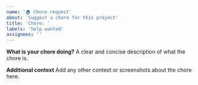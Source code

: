 ```yaml
---
name: '🏠 Chore request'
about: 'Suggest a chore for this project'
title: 'Chore: '
labels: 'help wanted'
assignees: ''
---
```


**What is your chore doing?**
A clear and concise description of what the chore is.

**Additional context**
Add any other context or screenshots about the chore here.
